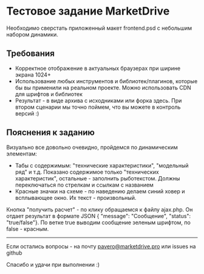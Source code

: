 # Тестовое задание MarketDrive
Необходимо сверстать приложенный макет frontend.psd с небольшим набором динамики. 
## Требования
* Корректное отображение в актуальных браузерах при ширине экрана 1024+
* Использование любых инструментов и библиотек/плагинов, которые бы вы применили на реальном проекте. Можно использовать CDN для шрифтов и библиотек
* Результат - в виде архива с исходниками или форка здесь. При втором сценарии мы точно поймем, что вы можете в контроль версий :)
## Пояснения к заданию
Визуально все довольно очевидно, пройдемся по динамическим элементам:
* Табы с содержимым: "технические характеристики", "модельный ряд" и т.д. Показано содержимое только "технических характеристик", остальные - заполнить рыботекстом. Должны переключаться по стрелкам и ссылкам с названием
* Красные значки на схеме - по наведению делаем синий ховер и всплывающее окно. Их текст - произвольный.

Кнопка "получить расчет" - по клику обращаемся к файлу ajax.php. Он отдает результат в формате JSON {  "message": "Сообщение", "status": "true/false"}. По ветке true выводим сообщение зеленым шрифтом, по false - красным.

***

Если остались вопросы - на почту pavero@marketdrive.pro или issues на github

Спасибо и удачи при выполнении :)

 
